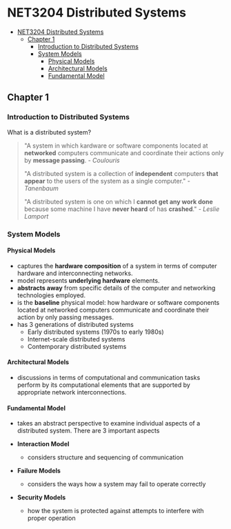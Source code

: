 # NET3204 Distributed Systems

- [NET3204 Distributed Systems](#net3204-distributed-systems)
  - [Chapter 1](#chapter-1)
    - [Introduction to Distributed Systems](#introduction-to-distributed-systems)
    - [System Models](#system-models)
      - [Physical Models](#physical-models)
      - [Architectural Models](#architectural-models)
      - [Fundamental Model](#fundamental-model)

## Chapter 1

### Introduction to Distributed Systems

What is a distributed system?

> "A system in which kardware or software components located at **networked** computers communicate and coordinate their actions only by **message passing**. - *Coulouris*
>
> "A distributed system is a collection of **independent** computers **that appear** to the users of the system as a single computer." - *Tanenbaum*
>
> "A distributed system is one on which I **cannot get any work done** because some machine I have **never heard** of has **crashed**." - *Leslie Lamport*

### System Models

#### Physical Models

- captures the **hardware composition** of a system in terms of computer hardware and interconnecting networks.
- model represents **underlying hardware** elements.
- **abstracts away** from specific details of the computer and networking technologies employed.
- is the **baseline** physical model: how hardware or software components located at networked computers communicate and coordinate their action by only passing messages.
- has 3 generations of distributed systems
  - Early distributed systems (1970s to early 1980s)
  - Internet-scale distributed systems
  - Contemporary distributed systems

#### Architectural Models

- discussions in terms of computational and communication tasks perform by its computational elements that are supported by appropriate network interconnections.

#### Fundamental Model

- takes an abstract perspective to examine individual aspects of a distributed system. There are 3 important aspects

- **Interaction Model**
  - considers structure and sequencing of communication
- **Failure Models**
  - considers the ways how a system may fail to operate correctly
- **Security Models**
  - how the system is protected against attempts to interfere with proper operation
